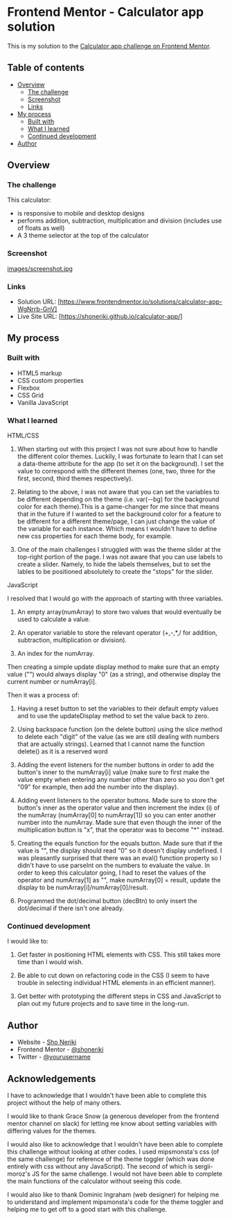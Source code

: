 <!-- This is a frontend mentor challenge to build a simple calculator with color theme -->
<!-- What I learned:

|HTML/CSS| What I learned |
|:------:|----------------|
|1. Theme Slider | Figuring out the theme slider was somewhat of a challenge. I wasn't aware that you  can hide the labels for an input , but still use the same labels for create the sliding toggle on top with relative/absolute positioning.|
|2. Customized css variables with [data-theme] attribute | I was familiar with setting variables for a project for easy reference, but I was unaware I can use this to my advantage for setting different themes as well.  |

|Javascript| What I learned |
|1. General layout | Figured out the generic function of creating the calculator. First thing was storing two numbers into a number array (numArray), then setting the operator to an operator variable in between the two numbers. Then evaluating the two numbers  | -->


# Frontend Mentor - Calculator app solution

This is my solution to the [Calculator app challenge on Frontend Mentor](https://www.frontendmentor.io/challenges/calculator-app-9lteq5N29).

## Table of contents

- [Overview](#overview)
  - [The challenge](#the-challenge)
  - [Screenshot](#screenshot)
  - [Links](#links)
- [My process](#my-process)
  - [Built with](#built-with)
  - [What I learned](#what-i-learned)
  - [Continued development](#continued-development)
- [Author](#author)

## Overview

### The challenge

This calculator:

- is responsive to mobile and desktop designs
- performs addition, subtraction, multiplication and division (includes use of floats as well)
- A 3 theme selector at the top of the calculator

### Screenshot

[images/screenshot.jpg](./screenshot.jpg)

### Links

- Solution URL: [https://www.frontendmentor.io/solutions/calculator-app-WgNrrb-GnV]
- Live Site URL: [https://shoneriki.github.io/calculator-app/]

## My process

### Built with

- HTML5 markup
- CSS custom properties
- Flexbox
- CSS Grid
- Vanilla JavaScript

### What I learned

HTML/CSS

1. When starting out with this project I was not sure about how to handle the different color themes. Luckily, I was fortunate to learn that I can set a data-theme attribute for the app (to set it on the background). I set the value to correspond with the different themes (one, two, three for the first, second, third themes respectively).

2. Relating to the above, I was not aware that you can set the variables to be different depending on the theme (i.e. var(--bg) for the background color for each theme).This is a game-changer for me since that means that in the future if I wanted to set the background color for a feature to be different for a different theme/page, I can just change the value of the variable for each instance. Which means I wouldn't have to define new css properties for each theme body, for example.

3. One of the main challenges I struggled with was the theme slider at the top-right portion of the page. I was not aware that you can use labels to create a slider. Namely, to hide the labels themselves, but to set the lables to be positioned absolutely to create the "stops" for the slider.

JavaScript

I resolved that I would go with the approach of starting with three variables.

1. An empty array(numArray) to store two values that would eventually be used to calculate a value.

2. An operator variable to store the relevant operator (+,-,*,/ for addition, subtraction, multiplication or division).

3. An index for the numArray.

Then creating a simple update display method to make sure that an empty value ("") would always display "0" (as a string), and otherwise display the current number or numArray[i].

Then it was a process of:

1. Having a reset button to set the variables to their default empty values and to use the updateDisplay method to set the value back to zero.

2. Using backspace function (on the delete button) using the slice method to delete each "digit" of the value (as we are still dealing with numbers that are actually strings). Learned that I cannot name the function delete() as it is a reserved word

3. Adding the event listeners for the number buttons in order to add the button's inner
to the numArray[i] value (make sure to first make the value empty when entering any number other than zero so you don't get "09" for example, then add the number into the display).

4. Adding event listeners to the operator buttons. Made sure to store the button's inner
as the operator value and then increment the index (i) of the numArray (numArray[0] to numArray[1]) so you can enter another number into the numArray. Made sure that even though the inner
of the multiplication button is "x", that the operator was to become "*" instead.

5. Creating the equals function for the equals button. Made sure that if the value is "", the display should read "0" so it doesn't display undefined. I was pleasantly surprised that there was an eval() function property so I didn't have to use parseInt on the numbers to evaluate the value. In order to keep this calculator going, I had to reset the values of the operator and numArray[1] as "", make numArray[0] = result, update the display to be numArray[i]/numArray[0]/result.

6. Programmed the dot/decimal button (decBtn) to only insert the dot/decimal if there isn't one already.

### Continued development

I would like to:

1. Get faster in positioning HTML elements with CSS. This still takes more time than I would wish.

2. Be able to cut down on refactoring code in the CSS (I seem to have trouble in selecting individual HTML elements in an efficient manner).

3. Get better with prototyping the different steps in CSS and JavaScript to plan out my future projects and to save time in the long-run.

## Author

- Website - [Sho Neriki](https://www.shoneriki.com)
- Frontend Mentor - [@shoneriki](https://www.frontendmentor.io/profile/shoneriki)
- Twitter - [@yourusername](https://www.twitter.com/yourusername)

## Acknowledgements

I have to acknowledge that I wouldn't have been able to complete this project without the help of many others.

I would like to thank Grace Snow (a generous developer from the frontend mentor channel on slack) for letting me know about setting variables with differing values for the themes.

I would also like to acknowledge that I wouldn't have been able to complete this challenge without looking at other codes. I used mipsmonsta's css (of the same challenge) for reference of the theme toggler (which was done entirely with css without any JavaScript).
The second of which is sergii-moroz's JS for the same challenge. I would not have been able to complete the main functions of the calculator without seeing this code.

I would also like to thank Dominic Ingraham (web designer) for helping me to understand and implement mipsmonsta's code for the theme toggler and helping me to get off to a good start with this challenge.
